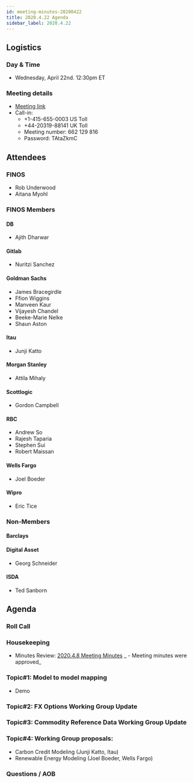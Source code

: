 ```yaml
---
id: meeting-minutes-20200422
title: 2020.4.22 Agenda
sidebar_label: 2020.4.22
---
```


## Logistics 
### Day & Time
* Wednesday, April 22nd. 12:30pm ET

### Meeting details

* [Meeting link](https://finos.webex.com/finos/j.php?MTID=m9faeb59f9167a188a0cde9a2209b9447)
* Call-in: 
    * +1-415-655-0003 US Toll
    * +44-20319-88141 UK Toll
    * Meeting number: 662 129 816
    * Password: TAtaZkmC

## Attendees 
### FINOS
* Rob Underwood
* Aitana Myohl

### FINOS Members

####  DB
* Ajith Dharwar

#### Gitlab
* Nuritzi Sanchez

#### Goldman Sachs
* James Bracegirdle
* Ffion Wiggins
* Manveen Kaur
* Vijayesh Chandel
* Beeke-Marie Nelke
* Shaun Aston

#### Itau
* Junji Katto

#### Morgan Stanley
* Attila Mihaly

#### Scottlogic
* Gordon Campbell

#### RBC
* Andrew So
* Rajesh Taparia
* Stephen Sui
* Robert Maissan

#### Wells Fargo
* Joel Boeder

#### Wipro
* Eric Tice


### Non-Members

#### Barclays

#### Digital Asset
* Georg Schneider

#### ISDA
* Ted Sanborn

## Agenda

### Roll Call

### Housekeeping
* Minutes Review: [2020.4.8 Meeting Minutes](https://github.com/finos/alloy/blob/master/meeting-minutes/pilot-project-meeting-minutes/2020.4.8-pilot-project-minutes.md) _ - Meeting minutes were approved_

### Topic#1: Model to model mapping
* Demo 

### Topic#2: FX Options Working Group Update 

### Topic#3: Commodity Reference Data Working Group Update

### Topic#4: Working Group proposals: 
* Carbon Credit Modeling  (Junji Katto, Itau)
* Renewable Energy Modeling (Joel Boeder, Wells Fargo)

### Questions / AOB
